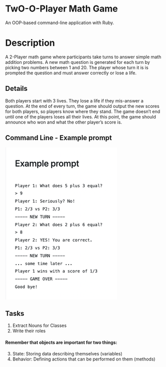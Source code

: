 # TwO-O-Player Math Game
An OOP-based command-line application with Ruby.

# Description
A 2-Player math game where participants take turns to answer simple math addition problems. A new math question is generated for each turn by picking two numbers between 1 and 20. The player whose turn it is is prompted the question and must answer correctly or lose a life.

## Details
Both players start with 3 lives. They lose a life if they mis-answer a question. At the end of every turn, the game should output the new scores for both players, so players know where they stand.  The game doesn’t end until one of the players loses all their lives. At this point, the game should announce who won and what the other player’s score is.

## Command Line - Example prompt
!['Two Player Prompt Math Game'](docs/example_prompt.png)

## Tasks
  1. Extract Nouns for Classes
  2. Write their roles
  #### Remember that objects are important for two things:
  3. State: Storing data describing themselves (variables)
  4. Behavior: Defining actions that can be performed on them (methods)
  